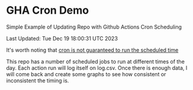 # GHA Cron Demo
Simple Example of Updating Repo with Github Actions Cron Scheduling

Last Updated: Tue Dec 19 18:00:31 UTC 2023

It's worth noting that [cron is not guaranteed to run the scheduled time](https://upptime.js.org/blog/2021/01/22/github-actions-schedule-not-working/)

This repo has a number of scheduled jobs to run at different times of the day.
Each action run will log itself on log.csv.
Once there is enough data, I will come back and create some graphs to see how consistent or inconsistent the timing is.
